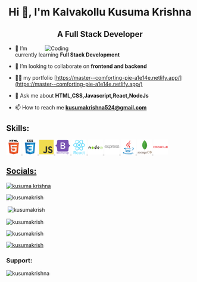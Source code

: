 <h1 align="center">Hi 👋, I'm Kalvakollu Kusuma Krishna</h1>
<h2 align="center">A Full Stack Developer</h2>
<img align="right" alt="Coding" width="400" src="https://cdn.dribbble.com/users/1162077/screenshots/3848914/programmer.gif">

- 🌱 I’m currently learning **Full Stack Development**

- 👯 I’m looking to collaborate on **frontend and backend**

- 👨‍💻 my portfolio [https://master--comforting-pie-a1e14e.netlify.app/](https://master--comforting-pie-a1e14e.netlify.app/)

- 💬 Ask me about **HTML,CSS,Javascript,React,NodeJs**

- 📫 How to reach me **kusumakrishna524@gmail.com**

<h2 align="left">Skills:</h2>
<p align="left"><a href="https://www.w3.org/html/" target="_blank" rel="noreferrer"> <img src="https://raw.githubusercontent.com/devicons/devicon/master/icons/html5/html5-original-wordmark.svg" alt="html5" width="40" height="40"/> </a> <a href="https://www.w3schools.com/css/" target="_blank" rel="noreferrer"> <img src="https://raw.githubusercontent.com/devicons/devicon/master/icons/css3/css3-original-wordmark.svg" alt="css3" width="40" height="40"/> </a><a href="https://developer.mozilla.org/en-US/docs/Web/JavaScript" target="_blank" rel="noreferrer"> <img src="https://raw.githubusercontent.com/devicons/devicon/master/icons/javascript/javascript-original.svg" alt="javascript" width="40" height="40"/> </a><a href="https://getbootstrap.com" target="_blank" rel="noreferrer"> <img src="https://raw.githubusercontent.com/devicons/devicon/master/icons/bootstrap/bootstrap-plain-wordmark.svg" alt="bootstrap" width="40" height="40"/> </a> </a> <a href="https://reactjs.org/" target="_blank" rel="noreferrer"> <img src="https://raw.githubusercontent.com/devicons/devicon/master/icons/react/react-original-wordmark.svg" alt="react" width="40" height="40"/> </a><a href="https://nodejs.org" target="_blank" rel="noreferrer"> <img src="https://raw.githubusercontent.com/devicons/devicon/master/icons/nodejs/nodejs-original-wordmark.svg" alt="nodejs" width="40" height="40"/> </a> <a href="https://expressjs.com" target="_blank" rel="noreferrer"> <img src="https://raw.githubusercontent.com/devicons/devicon/master/icons/express/express-original-wordmark.svg" alt="express" width="40" height="40"/> </a>   <a href="https://www.java.com" target="_blank" rel="noreferrer"> <img src="https://raw.githubusercontent.com/devicons/devicon/master/icons/java/java-original.svg" alt="java" width="40" height="40"/> </a>  <a href="https://www.mongodb.com/" target="_blank" rel="noreferrer"> <img src="https://raw.githubusercontent.com/devicons/devicon/master/icons/mongodb/mongodb-original-wordmark.svg" alt="mongodb" width="40" height="40"/> </a>  <a href="https://www.oracle.com/" target="_blank" rel="noreferrer"> <img src="https://raw.githubusercontent.com/devicons/devicon/master/icons/oracle/oracle-original.svg" alt="oracle" width="40" height="40"/> </p>

<h2 align="left">Socials:</h2>
<p align="left">
<a href="https://linkedin.com/in/kusuma krishna" target="blank"><img align="center" src="https://raw.githubusercontent.com/rahuldkjain/github-profile-readme-generator/master/src/images/icons/Social/linked-in-alt.svg" alt="kusuma krishna" height="30" width="40" /></a>
</p>

<p><img align="left" src="https://github-readme-stats.vercel.app/api/top-langs?username=kusumakrish&show_icons=true&locale=en&layout=compact&title_color=ffffff&icon_color=bb2acf&text_color=daf7dc&bg_color=151515" alt="kusumakrish" /></p><br/>

<p>&nbsp;<img align="center" src="https://github-readme-stats.vercel.app/api?username=kusumakrish&show_icons=true&locale=en&title_color=ffffff&icon_color=bb2acf&text_color=daf7dc&bg_color=151515" alt="kusumakrish" /></p>

<p><img align="center" src="https://github-readme-streak-stats.herokuapp.com/?user=kusumakrish&stroke=ffffff&background=1c1917&ring=0891b2&fire=0891b2&currStreakNum=ffffff&currStreakLabel=0891b2&sideNums=ffffff&sideLabels=ffffff&dates=ffffff&hide_border=true" alt="kusumakrish" /></p>

<p align="left"> <img src="https://komarev.com/ghpvc/?username=kusumakrish&label=Profile%20views&color=0e75b6&style=flat" alt="kusumakrish" /> </p>

<p align="left"> <a href="https://github.com/ryo-ma/github-profile-trophy"><img src="https://github-profile-trophy.vercel.app/?username=kusumakrish" alt="kusumakrish" /></a> </p>


<h3 align="left">Support:</h3>
<p><a href="https://www.buymeacoffee.com/kusumakrishna"> <img align="left" src="https://cdn.buymeacoffee.com/buttons/v2/default-yellow.png" height="50" width="210" alt="kusumakrishna" /></a></p><br><br>
